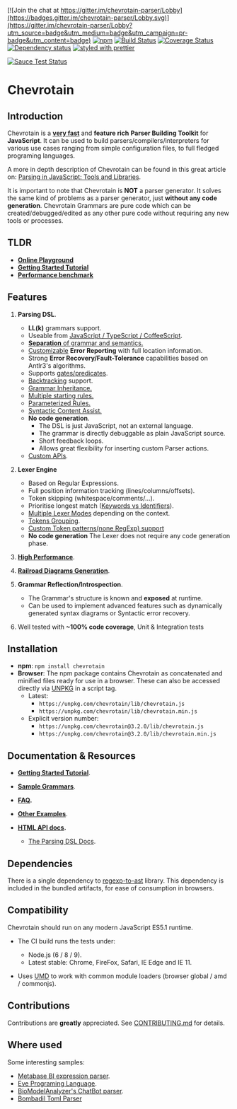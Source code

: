 [![Join the chat at https://gitter.im/chevrotain-parser/Lobby](https://badges.gitter.im/chevrotain-parser/Lobby.svg)](https://gitter.im/chevrotain-parser/Lobby?utm_source=badge&utm_medium=badge&utm_campaign=pr-badge&utm_content=badge)
[![npm](https://img.shields.io/npm/v/chevrotain.svg)](https://www.npmjs.com/package/chevrotain)
[![Build Status](https://travis-ci.org/SAP/chevrotain.svg?branch=master)](https://travis-ci.org/SAP/chevrotain)
[![Coverage Status](https://coveralls.io/repos/SAP/chevrotain/badge.svg?branch=master)](https://coveralls.io/r/SAP/chevrotain?branch=master)
[![Dependency status](https://img.shields.io/david/SAP/chevrotain.svg)](https://david-dm.org/SAP/chevrotain)
[![styled with prettier](https://img.shields.io/badge/styled_with-prettier-ff69b4.svg)](https://github.com/prettier/prettier)

[![Sauce Test Status](https://saucelabs.com/browser-matrix/shahars.svg)](https://saucelabs.com/u/shahars)

# Chevrotain

## Introduction

Chevrotain is a [**very fast**][benchmark] and **feature rich** **Parser Building Toolkit** for **JavaScript**.
It can be used to build parsers/compilers/interpreters for various use cases ranging from simple configuration files,
to full fledged programing languages.

A more in depth description of Chevrotain can be found in this great article on: [Parsing in JavaScript: Tools and Libraries](https://tomassetti.me/parsing-in-javascript/#chevrotain).

It is important to note that Chevrotain is **NOT** a parser generator. It solves the same kind of problems as a parser generator, just **without any code generation**. Chevrotain Grammars are pure code which can be created/debugged/edited
as any other pure code without requiring any new tools or processes.

## TLDR

*   [**Online Playground**](https://sap.github.io/chevrotain/playground/)
*   **[Getting Started Tutorial](https://sap.github.io/chevrotain/docs/tutorial/step1_lexing.html)**
*   [**Performance benchmark**][benchmark]

## Features

1.  **Parsing DSL**.

    *   **LL(k)** grammars support.
    *   Useable from [JavaScript / TypeScript / CoffeeScript][languages].
    *   [**Separation** of grammar and semantics.][separation]
    *   [Customizable][custom_errors] **Error Reporting** with full location information.
    *   Strong **Error Recovery/Fault-Tolerance** capabilities based on Antlr3's algorithms.
    *   Supports [gates/predicates][gates].
    *   [Backtracking][backtracking] support.
    *   [Grammar Inheritance.][grammar_inheritance]
    *   [Multiple starting rules.][starting_rules]
    *   [Parameterized Rules.][parametrized_rules]
    *   [Syntactic Content Assist.][content assist]
    *   **No code generation**.
        *   The DSL is just JavaScript, not an external language.
        *   The grammar is directly debuggable as plain JavaScript source.
        *   Short feedback loops.
        *   Allows great flexibility for inserting custom Parser actions.
    *   [Custom APIs][custom_apis].

2.  **Lexer Engine**

    *   Based on Regular Expressions.
    *   Full position information tracking (lines/columns/offsets).
    *   Token skipping (whitespace/comments/...).
    *   Prioritise longest match ([Keywords vs Identifiers][keywords_vs_idents]).
    *   [Multiple Lexer Modes][lexer_modes] depending on the context.
    *   [Tokens Grouping][lexer_groups].
    *   [Custom Token patterns(none RegExp) support](https://sap.github.io/chevrotain/docs/guide/custom_token_patterns.html)
    *   **No code generation** The Lexer does not require any code generation phase.

3.  [**High Performance**][benchmark].

4.  [**Railroad Diagrams Generation**](https://sap.github.io/chevrotain/docs/guide/generating_syntax_diagrams.html).

5.  **Grammar Reflection/Introspection**.

    *   The Grammar's structure is known and **exposed** at runtime.
    *   Can be used to implement advanced features such as dynamically generated syntax diagrams or Syntactic error recovery.

6.  Well tested with **~100% code coverage**, Unit & Integration tests

## Installation

*   **npm**: `npm install chevrotain`
*   **Browser**:
    The npm package contains Chevrotain as concatenated and minified files ready for use in a browser.
    These can also be accessed directly via [UNPKG](https://unpkg.com/) in a script tag.
    *   Latest:
        *   `https://unpkg.com/chevrotain/lib/chevrotain.js`
        *   `https://unpkg.com/chevrotain/lib/chevrotain.min.js`
    *   Explicit version number:
        *   `https://unpkg.com/chevrotain@3.2.0/lib/chevrotain.js`
        *   `https://unpkg.com/chevrotain@3.2.0/lib/chevrotain.min.js`

## Documentation & Resources

*   **[Getting Started Tutorial](https://sap.github.io/chevrotain/docs/tutorial/step1_lexing.html)**.

*   **[Sample Grammars](https://github.com/SAP/chevrotain/blob/master/examples/grammars)**.

*   **[FAQ](https://sap.github.io/chevrotain/docs/FAQ.html).**

*   **[Other Examples](https://github.com/SAP/chevrotain/blob/master/examples)**.

*   **[HTML API docs](https://sap.github.io/chevrotain/documentation).**

    *   [The Parsing DSL Docs](https://sap.github.io/chevrotain/documentation/3_2_0/classes/parser.html#at_least_one).

## Dependencies

There is a single dependency to [regexp-to-ast](https://github.com/bd82/regexp-to-ast) library.
This dependency is included in the bundled artifacts, for ease of consumption in browsers.

## Compatibility

Chevrotain should run on any modern JavaScript ES5.1 runtime.

*   The CI build runs the tests under:

    *   Node.js (6 / 8 / 9).
    *   Latest stable: Chrome, FireFox, Safari, IE Edge and IE 11.

*   Uses [UMD](https://github.com/umdjs/umd) to work with common module loaders (browser global / amd / commonjs).

## Contributions

Contributions are **greatly** appreciated.
See [CONTRIBUTING.md](./CONTRIBUTING.md) for details.

## Where used

Some interesting samples:

*   [Metabase BI expression parser][sample_metabase].
*   [Eve Programing Language][sample_eve].
*   [BioModelAnalyzer's ChatBot parser][sample_biomodel].
*   [Bombadil Toml Parser][sample_bombadil]

[benchmark]: https://sap.github.io/chevrotain/performance/
[lexer_modes]: https://github.com/SAP/chevrotain/blob/master/examples/lexer/multi_mode_lexer/multi_mode_lexer.js
[lexer_groups]: https://github.com/SAP/chevrotain/blob/master/examples/lexer/token_groups/token_groups.js
[keywords_vs_idents]: https://github.com/SAP/Chevrotain/blob/master/examples/lexer/keywords_vs_identifiers/keywords_vs_identifiers.js
[gates]: https://github.com/SAP/chevrotain/blob/master/examples/parser/predicate_lookahead/predicate_lookahead.js
[grammar_inheritance]: https://github.com/SAP/chevrotain/blob/master/examples/parser/versioning/versioning.js
[starting_rules]: https://github.com/SAP/chevrotain/blob/master/examples/parser/multi_start_rules/multi_start_rules.js
[parametrized_rules]: https://github.com/SAP/chevrotain/blob/master/examples/parser/parametrized_rules/parametrized.js
[content assist]: https://sap.github.io/chevrotain/docs/guide/syntactic_content_assist.html
[separation]: https://github.com/SAP/chevrotain/blob/master/examples/grammars/calculator/calculator_pure_grammar.js
[custom_errors]: https://github.com/SAP/chevrotain/blob/master/examples/parser/custom_errors/custom_errors.js
[sample_metabase]: https://github.com/metabase/metabase/blob/136dfb17954f4e4302b3bf2fee99ff7b7b12fd7c/frontend/src/metabase/lib/expressions/parser.js
[sample_eve]: https://github.com/witheve/Eve/blob/master/src/parser/parser.ts
[sample_biomodel]: https://github.com/Microsoft/BioModelAnalyzer/blob/master/ChatBot/src/NLParser/NLParser.ts
[sample_bombadil]: https://github.com/sgarciac/bombadil/blob/master/src/parser.ts
[languages]: https://github.com/SAP/chevrotain/tree/master/examples/implementation_languages
[backtracking]: https://github.com/SAP/chevrotain/blob/master/examples/parser/backtracking/backtracking.js
[custom_apis]: https://sap.github.io/chevrotain/docs/guide/custom_apis.html
